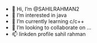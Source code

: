 - 👋 Hi, I’m @SAHILRAHMAN2
- 👀 I’m interested in java
- 🌱 I’m currently learning c/c++
- 💞️ I’m looking to collaborate on ...
- 📫 linkden profile sahil rahman

<!---
SAHILRAHMAN2/SAHILRAHMAN2 is a ✨ special ✨ repository because its `README.md` (this file) appears on your GitHub profile.
You can click the Preview link to take a look at your changes.
--->
